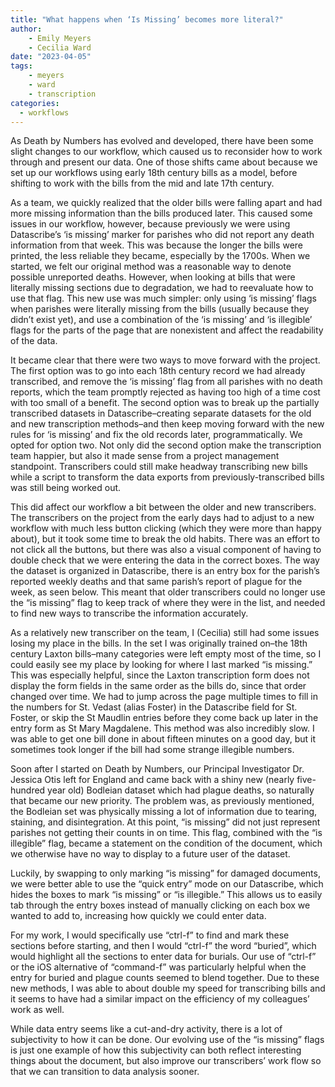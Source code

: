 ```yaml
---
title: "What happens when ‘Is Missing’ becomes more literal?"
author: 
    - Emily Meyers
    - Cecilia Ward
date: "2023-04-05"
tags: 
    - meyers
    - ward
    - transcription
categories: 
  - workflows
---
```


As Death by Numbers has evolved and developed, there have been some slight changes to our workflow, which caused us to reconsider how to work through and present our data. One of those shifts came about because we set up our workflows using early 18th century bills as a model, before shifting to work with the bills from the mid and late 17th century.

As a team, we quickly realized that the older bills were falling apart and had more missing information than the bills produced later. This caused some issues in our workflow, however, because previously we were using Datascribe’s ‘is missing’ marker for parishes who did not report any death information from that week. This was because the longer the bills were printed, the less reliable they became, especially by the 1700s. When we started, we felt our original method was a reasonable way to denote possible unreported deaths. However, when looking at bills that were literally missing sections due to degradation, we had to reevaluate how to use that flag. This new use was much simpler: only using ‘is missing’ flags when parishes were literally missing from the bills (usually because they didn’t exist yet), and use a combination of the ‘is missing’ and ‘is illegible’ flags for the parts of the page that are nonexistent and affect the readability of the data.

It became clear that there were two ways to move forward with the project. The first option was to go into each 18th century record we had already transcribed, and remove the ‘is missing’ flag from all parishes with no death reports, which the team promptly rejected as having too high of a time cost with too small of a benefit. The second option was to break up the partially transcribed datasets in Datascribe–creating separate datasets for the old and new transcription methods–and then keep moving forward with the new rules for ‘is missing’ and fix the old records later, programmatically. We opted for option two. Not only did the second option make the transcription team happier, but also it made sense from a project management standpoint. Transcribers could still make headway transcribing new bills while a script to transform the data exports from previously-transcribed bills was still being worked out. 

This did affect our workflow a bit between the older and new transcribers. The transcribers on the project from the early days had to adjust to a new workflow with much less button clicking (which they were more than happy about), but it took some time to break the old habits. There was an effort to not click all the buttons, but there was also a visual component of having to double check that we were entering the data in the correct boxes. The way the dataset is organized in Datascribe, there is an entry box for the parish’s reported weekly deaths and that same parish’s report of plague for the week, as seen below. This meant that older transcribers could no longer use the “is missing” flag to keep track of where they were in the list, and needed to find new ways to transcribe the information accurately.

As a relatively new transcriber on the team, I (Cecilia) still had some issues losing my place in the bills. In the set I was originally trained on–the 18th century Laxton bills–many categories were left empty most of the time, so I could easily see my place by looking for where I last marked “is missing.” This was especially helpful, since the Laxton transcription form does not display the form fields in the same order as the bills do, since that order changed over time. We had to jump across the page multiple times to fill in the numbers for St. Vedast (alias Foster) in the Datascribe field for St. Foster, or skip the St Maudlin entries before they come back up later in the entry form as St Mary Magdalene. This method was also incredibly slow. I was able to get one bill done in about fifteen minutes on a good day, but it sometimes took longer if the bill had some strange illegible numbers.

Soon after I started on Death by Numbers, our Principal Investigator Dr. Jessica Otis left for England and came back with a shiny new (nearly five-hundred year old) Bodleian dataset which had plague deaths, so naturally that became our new priority. The problem was, as previously mentioned, the Bodleian set was physically missing a lot of information due to tearing, staining, and disintegration.  At this point, “is missing” did not just represent parishes not getting their counts in on time. This flag, combined with the “is illegible” flag, became a statement on the condition of the document, which we otherwise have no way to display to a future user of the dataset.

Luckily, by swapping to only marking “is missing” for damaged documents, we were better able to use the “quick entry” mode on our Datascribe, which hides the boxes to mark “is missing” or “is illegible.” This allows us to easily tab through the entry boxes instead of manually clicking on each box we wanted to add to, increasing how quickly we could enter data.

For my work, I would specifically use “ctrl-f” to find and mark these sections before starting, and then I would “ctrl-f” the word “buried”, which would highlight all the sections to enter data for burials. Our use of “ctrl-f” or the iOS alternative of “command-f” was particularly helpful when the entry for buried and plague counts seemed to blend together. Due to these new methods, I was able to about double my speed for transcribing bills and it seems to have had a similar impact on the efficiency of my colleagues’ work as well. 

While data entry seems like a cut-and-dry activity, there is a lot of subjectivity to how it can be done. Our evolving use of the “is missing” flags is just one example of how this subjectivity can both reflect interesting things about the document, but also improve our transcribers’ work flow so that we can transition to data analysis sooner. 
